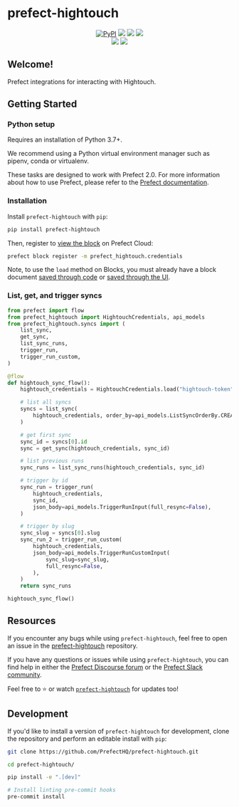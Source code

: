 # prefect-hightouch

<p align="center">
    <a href="https://pypi.python.org/pypi/prefect-hightouch/" alt="PyPI version">
        <img alt="PyPI" src="https://img.shields.io/pypi/v/prefect-hightouch?color=0052FF&labelColor=090422"></a>
    <a href="https://github.com/PrefectHQ/prefect-hightouch/" alt="Stars">
        <img src="https://img.shields.io/github/stars/PrefectHQ/prefect-hightouch?color=0052FF&labelColor=090422" /></a>
    <a href="https://pepy.tech/badge/prefect-hightouch/" alt="Downloads">
        <img src="https://img.shields.io/pypi/dm/prefect-hightouch?color=0052FF&labelColor=090422" /></a>
    <a href="https://github.com/PrefectHQ/prefect-hightouch/pulse" alt="Activity">
        <img src="https://img.shields.io/github/commit-activity/m/PrefectHQ/prefect-hightouch?color=0052FF&labelColor=090422" /></a>
    <br>
    <a href="https://prefect-community.slack.com" alt="Slack">
        <img src="https://img.shields.io/badge/slack-join_community-red.svg?color=0052FF&labelColor=090422&logo=slack" /></a>
    <a href="https://discourse.prefect.io/" alt="Discourse">
        <img src="https://img.shields.io/badge/discourse-browse_forum-red.svg?color=0052FF&labelColor=090422&logo=discourse" /></a>
</p>

## Welcome!

Prefect integrations for interacting with Hightouch.

## Getting Started

### Python setup

Requires an installation of Python 3.7+.

We recommend using a Python virtual environment manager such as pipenv, conda or virtualenv.

These tasks are designed to work with Prefect 2.0. For more information about how to use Prefect, please refer to the [Prefect documentation](https://orion-docs.prefect.io/).

### Installation

Install `prefect-hightouch` with `pip`:

```bash
pip install prefect-hightouch
```

Then, register to [view the block](https://orion-docs.prefect.io/ui/blocks/) on Prefect Cloud:

```bash
prefect block register -m prefect_hightouch.credentials
```

Note, to use the `load` method on Blocks, you must already have a block document [saved through code](https://orion-docs.prefect.io/concepts/blocks/#saving-blocks) or [saved through the UI](https://orion-docs.prefect.io/ui/blocks/).

### List, get, and trigger syncs

```python
from prefect import flow
from prefect_hightouch import HightouchCredentials, api_models
from prefect_hightouch.syncs import (
    list_sync,
    get_sync,
    list_sync_runs,
    trigger_run,
    trigger_run_custom,
)

@flow
def hightouch_sync_flow():
    hightouch_credentials = HightouchCredentials.load("hightouch-token")

    # list all syncs
    syncs = list_sync(
        hightouch_credentials, order_by=api_models.ListSyncOrderBy.CREATEDAT
    )

    # get first sync
    sync_id = syncs[0].id
    sync = get_sync(hightouch_credentials, sync_id)

    # list previous runs
    sync_runs = list_sync_runs(hightouch_credentials, sync_id)

    # trigger by id
    sync_run = trigger_run(
        hightouch_credentials,
        sync_id,
        json_body=api_models.TriggerRunInput(full_resync=False),
    )

    # trigger by slug
    sync_slug = syncs[0].slug
    sync_run_2 = trigger_run_custom(
        hightouch_credentials,
        json_body=api_models.TriggerRunCustomInput(
            sync_slug=sync_slug,
            full_resync=False,
        ),
    )
    return sync_runs

hightouch_sync_flow()
```

## Resources

If you encounter any bugs while using `prefect-hightouch`, feel free to open an issue in the [prefect-hightouch](https://github.com/PrefectHQ/prefect-hightouch) repository.

If you have any questions or issues while using `prefect-hightouch`, you can find help in either the [Prefect Discourse forum](https://discourse.prefect.io/) or the [Prefect Slack community](https://prefect.io/slack).

Feel free to ⭐️ or watch [`prefect-hightouch`](https://github.com/PrefectHQ/prefect-hightouch) for updates too!

## Development

If you'd like to install a version of `prefect-hightouch` for development, clone the repository and perform an editable install with `pip`:

```bash
git clone https://github.com/PrefectHQ/prefect-hightouch.git

cd prefect-hightouch/

pip install -e ".[dev]"

# Install linting pre-commit hooks
pre-commit install
```
